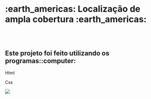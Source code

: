 <h1>:earth_americas: Localização de ampla cobertura :earth_americas: </h1>
<br/>
<br/>

<h2> Este projeto foi feito utilizando os programas::computer: </h2>

<p> Html</p>
<p> Css</p>

<img src=" https://img.shields.io/badge/HTML5-E34F26?style=for-the-badge&logo=html5&logoColor=white ">

